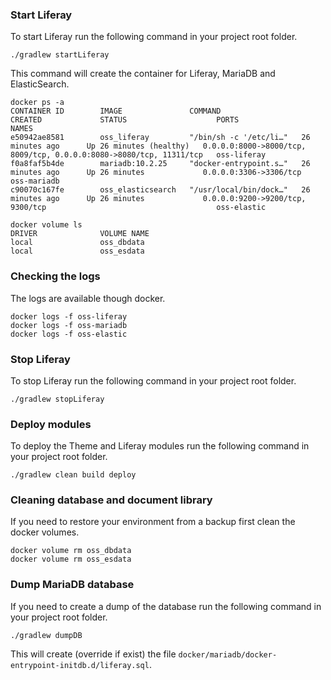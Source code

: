 ### Start Liferay
To start Liferay run the following command in your project root folder.
```
./gradlew startLiferay
```
This command will create the container for Liferay, MariaDB and ElasticSearch.
```
docker ps -a
CONTAINER ID        IMAGE               COMMAND                  CREATED             STATUS                    PORTS                                                                 NAMES
e50942ae8581        oss_liferay         "/bin/sh -c '/etc/li…"   26 minutes ago      Up 26 minutes (healthy)   0.0.0.0:8000->8000/tcp, 8009/tcp, 0.0.0.0:8080->8080/tcp, 11311/tcp   oss-liferay
f0a8faf5b4de        mariadb:10.2.25     "docker-entrypoint.s…"   26 minutes ago      Up 26 minutes             0.0.0.0:3306->3306/tcp                                                oss-mariadb
c90070c167fe        oss_elasticsearch   "/usr/local/bin/dock…"   26 minutes ago      Up 26 minutes             0.0.0.0:9200->9200/tcp, 9300/tcp                                      oss-elastic

docker volume ls
DRIVER              VOLUME NAME
local               oss_dbdata
local               oss_esdata
```

### Checking the logs
The logs are available though docker.
```
docker logs -f oss-liferay
docker logs -f oss-mariadb
docker logs -f oss-elastic
```

### Stop Liferay
To stop Liferay run the following command in your project root folder.
```
./gradlew stopLiferay
```

### Deploy modules
To deploy the Theme and Liferay modules run the following command in your project root folder.
```
./gradlew clean build deploy 
```

### Cleaning database and document library
If you need to restore your environment from a backup first clean the docker volumes.
```
docker volume rm oss_dbdata
docker volume rm oss_esdata
```

### Dump MariaDB database
If you need to create a dump of the database run the following command in your project root folder.
```
./gradlew dumpDB
```
This will create (override if exist) the file `docker/mariadb/docker-entrypoint-initdb.d/liferay.sql`. 